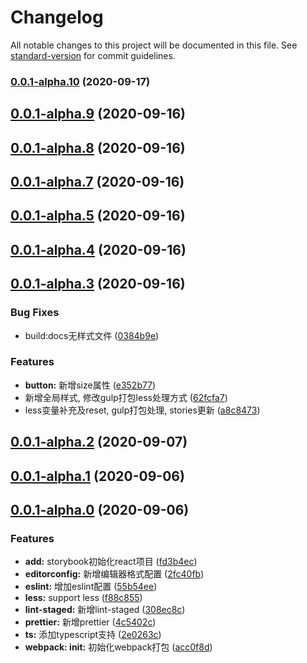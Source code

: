 # Changelog

All notable changes to this project will be documented in this file. See [standard-version](https://github.com/conventional-changelog/standard-version) for commit guidelines.

### [0.0.1-alpha.10](https://github.com/wont-org/react-ui/compare/v0.0.1-alpha.9...v0.0.1-alpha.10) (2020-09-17)

## [0.0.1-alpha.9](https://github.com/wont-org/react-ui/compare/v0.0.1-alpha.8...v0.0.1-alpha.9) (2020-09-16)



## [0.0.1-alpha.8](https://github.com/wont-org/react-ui/compare/v0.0.1-alpha.7...v0.0.1-alpha.8) (2020-09-16)



## [0.0.1-alpha.7](https://github.com/wont-org/react-ui/compare/v0.0.1-alpha.5...v0.0.1-alpha.7) (2020-09-16)



## [0.0.1-alpha.5](https://github.com/wont-org/react-ui/compare/v0.0.1-alpha.4...v0.0.1-alpha.5) (2020-09-16)



## [0.0.1-alpha.4](https://github.com/wont-org/react-ui/compare/v0.0.1-alpha.3...v0.0.1-alpha.4) (2020-09-16)



## [0.0.1-alpha.3](https://github.com/wont-org/react-ui/compare/v0.0.1-alpha.2...v0.0.1-alpha.3) (2020-09-16)


### Bug Fixes

* build:docs无样式文件 ([0384b9e](https://github.com/wont-org/react-ui/commit/0384b9e2641911dae755d3a42e54dc619705170c))


### Features

* **button:** 新增size属性 ([e352b77](https://github.com/wont-org/react-ui/commit/e352b775f8eda890c62153efc3a12ad504b8a750))
* 新增全局样式, 修改gulp打包less处理方式 ([62fcfa7](https://github.com/wont-org/react-ui/commit/62fcfa7429ab34e8afa5484ae392faf8baf33eac))
* less变量补充及reset, gulp打包处理, stories更新 ([a8c8473](https://github.com/wont-org/react-ui/commit/a8c84737ecc72c9ae2f0e81089347be03dcdaa85))



## [0.0.1-alpha.2](https://github.com/wont-org/react-ui/compare/v0.0.1-alpha.1...v0.0.1-alpha.2) (2020-09-07)



## [0.0.1-alpha.1](https://github.com/wont-org/react-ui/compare/v0.0.1-alpha.0...v0.0.1-alpha.1) (2020-09-06)



## [0.0.1-alpha.0](https://github.com/wont-org/react-ui/compare/fd3b4ecacdd65b84c8cc2dc5ea1b185ca6d305ab...v0.0.1-alpha.0) (2020-09-06)


### Features

* **add:** storybook初始化react项目 ([fd3b4ec](https://github.com/wont-org/react-ui/commit/fd3b4ecacdd65b84c8cc2dc5ea1b185ca6d305ab))
* **editorconfig:** 新增编辑器格式配置 ([2fc40fb](https://github.com/wont-org/react-ui/commit/2fc40fb19896e2c335f55b414f7c85a13e793719))
* **eslint:** 增加eslint配置 ([55b54ee](https://github.com/wont-org/react-ui/commit/55b54ee07af0a8678781c51ec6a506390769610d))
* **less:** support less ([f88c855](https://github.com/wont-org/react-ui/commit/f88c855fffadf2075719b7f7c8f2739add586e53))
* **lint-staged:** 新增lint-staged ([308ec8c](https://github.com/wont-org/react-ui/commit/308ec8c51142c5f921694f361f22c8bc2685c8df))
* **prettier:** 新增prettier ([4c5402c](https://github.com/wont-org/react-ui/commit/4c5402c652e681b118c32283863b6134847f08ce))
* **ts:** 添加typescript支持 ([2e0263c](https://github.com/wont-org/react-ui/commit/2e0263c7bc12bce6dd1c2a8e802ce19ca42c5015))
* **webpack: init:** 初始化webpack打包 ([acc0f8d](https://github.com/wont-org/react-ui/commit/acc0f8d5dcec5cc61c4e17dee27573ad891b7fef))
